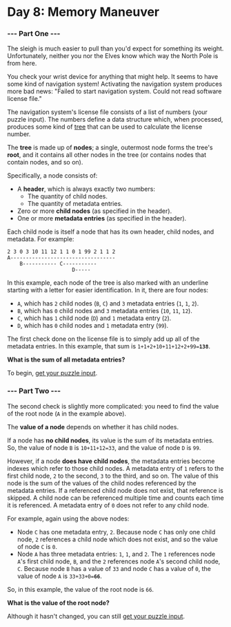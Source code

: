 # Day 8: Memory Maneuver

### --- Part One ---

The sleigh is much easier to pull than you'd expect for something its weight. Unfortunately, neither you nor the Elves know which way the North Pole is from here.

You check your wrist device for anything that might help. It seems to have some kind of navigation system! Activating the navigation system produces more bad news: "Failed to start navigation system. Could not read software license file."

The navigation system's license file consists of a list of numbers (your puzzle input). The numbers define a data structure which, when processed, produces some kind of [tree](https://en.wikipedia.org/wiki/Tree_(data_structure)) that can be used to calculate the license number.

The **tree** is made up of **nodes**; a single, outermost node forms the tree's **root**, and it contains all other nodes in the tree (or contains nodes that contain nodes, and so on).

Specifically, a node consists of:

- A **header**, which is always exactly two numbers:
  - The quantity of child nodes.
  - The quantity of metadata entries.
- Zero or more **child nodes** (as specified in the header).
- One or more **metadata entries** (as specified in the header).

Each child node is itself a node that has its own header, child nodes, and metadata. For example:

```
2 3 0 3 10 11 12 1 1 0 1 99 2 1 1 2
A----------------------------------
    B----------- C-----------
                     D-----
```

In this example, each node of the tree is also marked with an underline starting with a letter for easier identification. In it, there are four nodes:

- `A`, which has `2` child nodes (`B`, `C`) and `3` metadata entries (`1`, `1`, `2`).
- `B`, which has `0` child nodes and `3` metadata entries (`10`, `11`, `12`).
- `C`, which has `1` child node (`D`) and `1` metadata entry (`2`).
- `D`, which has `0` child nodes and `1` metadata entry (`99`).

The first check done on the license file is to simply add up all of the metadata entries. In this example, that sum is `1+1+2+10+11+12+2+99=`**`138`**.

**What is the sum of all metadata entries?**

To begin, [get your puzzle input](input.txt).

### --- Part Two ---

The second check is slightly more complicated: you need to find the value of the root node (`A` in the example above).

The **value of a node** depends on whether it has child nodes.

If a node has **no child nodes**, its value is the sum of its metadata entries. So, the value of node `B` is `10+11+12=33`, and the value of node `D` is `99`.

However, if a node **does have child nodes**, the metadata entries become indexes which refer to those child nodes. A metadata entry of `1` refers to the first child node, `2` to the second, `3` to the third, and so on. The value of this node is the sum of the values of the child nodes referenced by the metadata entries. If a referenced child node does not exist, that reference is skipped. A child node can be referenced multiple time and counts each time it is referenced. A metadata entry of `0` does not refer to any child node.

For example, again using the above nodes:

- Node `C` has one metadata entry, `2`. Because node `C` has only one child node, `2` references a child node which does not exist, and so the value of node `C` is `0`.
- Node `A` has three metadata entries: `1`, `1`, and `2`. The `1` references node `A`'s first child node, `B`, and the `2` references node `A`'s second child node, `C`. Because node `B` has a value of `33` and node `C` has a value of `0`, the value of node `A` is `33+33+0=`**`66`**.

So, in this example, the value of the root node is `66`.

**What is the value of the root node?**

Although it hasn't changed, you can still [get your puzzle input](input.txt).
